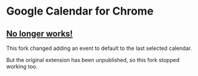 # Google Calendar for Chrome

## [No longer works!](https://github.com/manastungare/google-calendar-crx)

This fork changed adding an event to default to the last selected calendar.

But the original extension has been unpublished, so this fork stopped working too.
